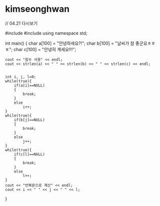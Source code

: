 # kimseonghwan

// 04.21 다시보기

#include <iostream>
#include <cstring>
using namespace std;

int main()
{
    char a[100] = "안녕하세요?!";
    char b[100] = "날씨가 참 좋군요ㅎㅎㅎ";
    char c[100] = "안녕히 계세요!!!";
    
    cout << "함수 사용" << endl;
    cout << strlen(a) << " " << strlen(b) << " " << strlen(c) << endl;
    

    int i, j, l=0;
    while(true){
        if(a[i]==NULL)
        {
            break;
        }
        else
            i++;
    }
    while(true){
        if(b[j]==NULL)
        {
            break;
        }
        else
            j++;
    }
    while(true){
        if(c[l]==NULL)
        {
            break;
        }
        else
            l++;
    }
    cout << "반복문으로 계산" << endl;
    cout << i << " " << j << " " << l;
}
